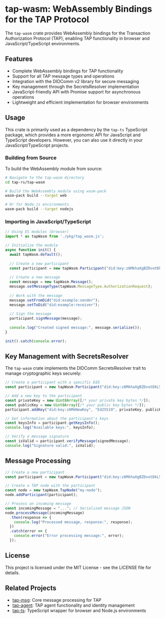 # tap-wasm: WebAssembly Bindings for the TAP Protocol

The `tap-wasm` crate provides WebAssembly bindings for the Transaction Authorization Protocol (TAP), enabling TAP functionality in browser and JavaScript/TypeScript environments.

## Features

- Complete WebAssembly bindings for TAP functionality
- Support for all TAP message types and operations
- Integration with the DIDComm v2 library for secure messaging
- Key management through the SecretsResolver implementation
- JavaScript-friendly API with Promise support for asynchronous operations
- Lightweight and efficient implementation for browser environments

## Usage

This crate is primarily used as a dependency by the `tap-ts` TypeScript package, which provides a more ergonomic API for JavaScript and TypeScript developers. However, you can also use it directly in your JavaScript/TypeScript projects.

### Building from Source

To build the WebAssembly module from source:

```bash
# Navigate to the tap-wasm directory
cd tap-rs/tap-wasm

# Build the WebAssembly module using wasm-pack
wasm-pack build --target web

# Or for Node.js environments
wasm-pack build --target nodejs
```

### Importing in JavaScript/TypeScript

```javascript
// Using ES modules (browser)
import * as tapWasm from './pkg/tap_wasm.js';

// Initialize the module
async function init() {
  await tapWasm.default();
  
  // Create a new participant
  const participant = new tapWasm.Participant("did:key:z6MkhaXgBZDvotDkL5257faiztiGiC2QtKLGpbnnEGta2doK");
  
  // Create a new message
  const message = new tapWasm.Message();
  message.setMessageType(tapWasm.MessageType.AuthorizationRequest);
  
  // Work with the message
  message.setFromDid("did:example:sender");
  message.setToDid("did:example:receiver");
  
  // Sign the message
  participant.signMessage(message);
  
  console.log("Created signed message:", message.serialize());
}

init().catch(console.error);
```

## Key Management with SecretsResolver

The `tap-wasm` crate implements the DIDComm SecretsResolver trait to manage cryptographic keys securely:

```javascript
// Create a participant with a specific DID
const participant = new tapWasm.Participant("did:key:z6MkhaXgBZDvotDkL5257faiztiGiC2QtKLGpbnnEGta2doK");

// Add a new key to the participant
const privateKey = new Uint8Array([/* your private key bytes */]);
const publicKey = new Uint8Array([/* your public key bytes */]);
participant.addKey("did:key:z6MkNewKey", "Ed25519", privateKey, publicKey);

// Get information about the participant's keys
const keysInfo = participant.getKeysInfo();
console.log("Available keys:", keysInfo);

// Verify a message signature
const isValid = participant.verifyMessage(signedMessage);
console.log("Signature valid:", isValid);
```

## Message Processing

```javascript
// Create a new participant
const participant = new tapWasm.Participant("did:key:z6MkhaXgBZDvotDkL5257faiztiGiC2QtKLGpbnnEGta2doK");

// Create a TAP node with the participant
const node = new tapWasm.TapNode("my-node");
node.addParticipant(participant);

// Process an incoming message
const incomingMessage = "..."; // Serialized message JSON
node.processMessage(incomingMessage)
  .then(response => {
    console.log("Processed message, response:", response);
  })
  .catch(error => {
    console.error("Error processing message:", error);
  });
```

## License

This project is licensed under the MIT License - see the LICENSE file for details.

## Related Projects

- [tap-msg](../tap-msg/README.md): Core message processing for TAP
- [tap-agent](../tap-agent/README.md): TAP agent functionality and identity management
- [tap-ts](../tap-ts/README.md): TypeScript wrapper for browser and Node.js environments
